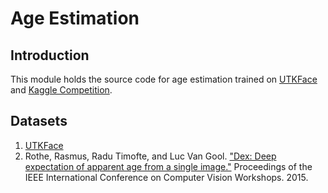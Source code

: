 # Age Estimation
## Introduction
This module holds the source code for age estimation trained on [UTKFace](https://susanqq.github.io/UTKFace/) and [Kaggle Competition](https://www.kaggle.com/jangedoo/utkface-new).

## Datasets
1. [UTKFace](https://susanqq.github.io/UTKFace/)
2. Rothe, Rasmus, Radu Timofte, and Luc Van Gool. ["Dex: Deep expectation of 
apparent age from a single image."](https://www.cv-foundation.org/openaccess/content_iccv_2015_workshops/w11/papers/Rothe_DEX_Deep_EXpectation_ICCV_2015_paper.pdf) Proceedings of the IEEE International 
Conference on Computer Vision Workshops. 2015.